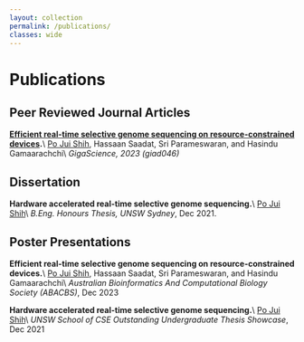 ```yaml
---
layout: collection
permalink: /publications/
classes: wide
---
```


# Publications

## Peer Reviewed Journal Articles

**[Efficient real-time selective genome sequencing on resource-constrained devices](https://academic.oup.com/gigascience/article/doi/10.1093/gigascience/giad046/7217084?login=false).**\\
<ins>Po Jui Shih</ins>, Hassaan Saadat, Sri Parameswaran, and Hasindu Gamaarachchi\\
*GigaScience, 2023 (giad046)*

## Dissertation
**Hardware accelerated real-time selective genome sequencing.**\\
<ins>Po Jui Shih</ins>\\
*B.Eng. Honours Thesis, UNSW Sydney*, Dec 2021.



## Poster Presentations

**Efficient real-time selective genome sequencing on resource-constrained devices.**\\
<ins>Po Jui Shih</ins>, Hassaan Saadat, Sri Parameswaran, and Hasindu Gamaarachchi\\
*Australian Bioinformatics And Computational Biology Society (ABACBS)*, Dec 2023

**Hardware accelerated real-time selective genome sequencing.**\\
<ins>Po Jui Shih</ins>\\
*UNSW School of CSE Outstanding Undergraduate Thesis Showcase*, Dec 2021